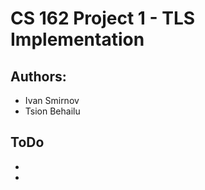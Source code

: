 # CS 162 Project 1 - TLS Implementation

## Authors:

- Ivan Smirnov
- Tsion Behailu


## ToDo

-
-
